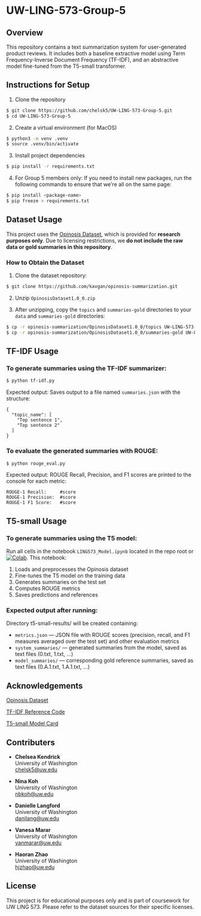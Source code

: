 # UW-LING-573-Group-5

## Overview
This repository contains a text summarization system for user-generated product reviews. It includes both a baseline extractive model using Term Frequency-Inverse Document Frequency (TF-IDF), and an abstractive model fine-tuned from the T5-small transformer.

## Instructions for Setup
1. Clone the repository
```bash
$ git clone https://github.com/chelsk5/UW-LING-573-Group-5.git
$ cd UW-LING-573-Group-5
```

2. Create a virtual environment (for MacOS)
```bash
$ python3 -m venv .venv
$ source .venv/bin/activate 
```

3. Install project dependencies
```bash
$ pip install -r requirements.txt
```

4. For Group 5 members only: If you need to install new packages, run the following commands to ensure that we're all on the same page:
```bash
$ pip install <package-name>
$ pip freeze > requirements.txt
```
## Dataset Usage

This project uses the [Opinosis Dataset](https://github.com/kavgan/opinosis-summarization), which is provided for **research purposes only**. Due to licensing restrictions, we **do not include the raw data or gold summaries in this repository**.

### How to Obtain the Dataset
1. Clone the dataset repository:
```bash
$ git clone https://github.com/kavgan/opinosis-summarization.git
```

2. Unzip `OpinosisDataset1.0_0.zip`

3. After unzipping, copy the `topics` and `summaries-gold` directories to your `data` and `summaries-gold`  directories:
```bash
$ cp -r opinosis-summarization/OpinosisDataset1.0_0/topics UW-LING-573-Group-5/data
$ cp -r opinosis-summarization/OpinosisDataset1.0_0/summaries-gold UW-LING-573-Group-5/summaries-gold
```

## TF-IDF Usage
### To generate summaries using the TF-IDF summarizer:
```bash
$ python tf-idf.py
```
Expected output: Saves output to a file named `summaries.json` with the structure:
```
{
  "topic_name": [
    "Top sentence 1",
    "Top sentence 2"
  ]
}
```

### To evaluate the generated summaries with ROUGE:
```bash
$ python rouge_eval.py
```
Expected output: ROUGE Recall, Precision, and F1 scores are printed to the console for each metric:
```
ROUGE-1 Recall:     #score
ROUGE-1 Precision:  #score
ROUGE-1 F1 Score:   #score
```

## T5-small Usage
### To generate summaries using the T5 model:
Run all cells in the notebook `LING573_Model.ipynb` located in the repo root or [![Colab](https://colab.research.google.com/assets/colab-badge.svg)](https://colab.research.google.com/github/chelsk5/UW-LING-573-Group-5/blob/main/LING573_Model.ipynb). This notebook:
1. Loads and preprocesses the Opinosis dataset
2. Fine-tunes the T5 model on the training data
3. Generates summaries on the test set
4. Computes ROUGE metrics
5. Saves predictions and references

### Expected output after running:
Directory t5-small-results/ will be created containing:
  - `metrics.json` — JSON file with ROUGE scores (precision, recall, and F1 measures averaged over the test set) and other evaluation metrics
  - `system_summaries/` — generated summaries from the model, saved as text files (0.txt, 1.txt, ...)
  - `model_summaries/` — corresponding gold reference summaries, saved as text files (0.A.1.txt, 1.A.1.txt, ...)

## Acknowledgements
[Opinosis Dataset](https://github.com/kavgan/opinosis-summarization/blob/master/README.md)

[TF-IDF Reference Code](https://github.com/wangyuhsin/tfidf-text-summarization/blob/main/README.md)

[T5-small Model Card](https://huggingface.co/google-t5/t5-small)

## Contributers
- **Chelsea Kendrick**  
  University of Washington  
  chelsk5@uw.edu

- **Nina Koh**  
  University of Washington  
  nbkoh@uw.edu

- **Danielle Langford**  
  University of Washington  
  danilang@uw.edu

- **Vanesa Marar**  
  University of Washington  
  vanmarar@uw.edu

- **Haoran Zhao**  
  University of Washington  
  hjzhao@uw.edu

## License
This project is for educational purposes only and is part of coursework for UW LING 573. Please refer to the dataset sources for their specific licenses.

